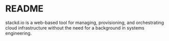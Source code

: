 # README

stackd.io is a web-based tool for managing, provisioning, and orchestrating cloud infrastructure
without the need for a background in systems engineering.

